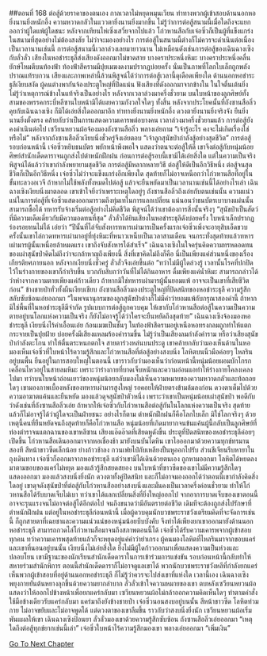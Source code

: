 ##ตอนที่ 168 ต่อสู้ด้วยราคาของตนเอง
กาลเวลาไม่หยุดหมุนเวียน ท่าทางพวกผู้เข้าสอบด้านนอกหอยิ่งนานยิ่งหนักอึ้ง ความหวาดกลัวในแววตายิ่งนานยิ่งมากขึ้น ไม่รู้ว่าการต่อสู้สนามนี้เมื่อใดถึงจะแยกออกว่าผู้ใดแพ้ผู้ใดชนะ หลังจากเทียนไห่เซิ่งเสวี่ยจากไปแล้ว โก่วหานสือกับเจ๋อซิ่วก็เป็นผู้ที่แข็งแกร่งในสนามที่สุดอย่างไม่ต้องสงสัย ไม่ว่าจะมองอย่างไร การต่อสู้ในสนามนี้ต่างก็ไม่ควรจะดำเนินต่อเนื่องเป็นเวลานานเช่นนี้
การต่อสู้สนามนี้เวลาล่วงเลยมายาวนาน ไม่เหมือนดังเช่นการต่อสู้ของเฉินฉางเซิงกับลั่วลั่ว เสียงในหอชำระธุลีส่งเสียงดังออกมาไม่ขาดสาย บางคราประหนึ่งหิมะ บางคราประหนึ่งคลื่นยักษ์โหมตีบนท้องฟ้า ท้องฟ้าสีครามมีปุยเมฆงดงามปรากฏบ่อยครั้ง นั่นเป็นภาพที่โลกใบเล็กถูกพลังปราณแท้รบกวน เสียงและภาพเหล่านี้ล้วนพิสูจน์ได้ว่าการต่อสู้เวลานี้ดุเดือดเพียงใด
ด้านนอกหอชำระธุลีเงียบสงัด ผู้คนต่างพากันจ้องประตูใหญ่ที่ปิดแน่น ฟังเสียงที่ดังออกมาจากข้างใน ในใจตื่นเต้นยิ่ง ไม่รู้ว่าเหตุการณ์ข้างในแท้จริงเป็นอย่างไร หลังจากเวลาล่วงมาครึ่งชั่วยาม บนใบหน้าของลูกศิษย์ทั้งสามของพรรคกระบี่หลีซานใบหน้ามิได้เผยความกังวลใจใดๆ ทั้งสิ้น
หลังจากประโยคนั้นที่ถังซานสือลิ่วคุยกับเฉินฉางเซิง ก็มิได้เอ่ยสิ่งใดออกมาอีก ท่าทางยิ่งนานยิ่งหนักอึ้ง ดวงตายิ่งนานยิ่งจริงจัง ยืนยิ่งนานยิ่งตั้งตรง คล้ายกับว่าเป็นการแสดงความเคารพต่อบางคน
เวลาล่วงมาครึ่งชั่วยามแล้ว การต่อสู้ยังคงดำเนินต่อไป เซวียนหยวนผ้อจ้องมองถังซานสือลิ่ว พลางเอ่ยถาม “เจ้ารู้อะไร คงจะไม่เกิดเรื่องใช่หรือไม่”
หลังจากถังซานสือลิ่วเงียบนิ่งชั่วครู่จึงเอ่ยตอบ “เจ้าลูกสุนัขป่ากำลังสู้อย่างสุดชีวิต”
การต่อสู้รอบก่อนหน้านี้ เจ๋อซิ่วหยิบธนบัตร พยักหน้าพึงพอใจ แสดงว่าตนจะต่อสู้ให้ดี เขาจึงต่อสู้กับหนุ่มน้อยศิษย์สำนักเด็ดดาราจนถูกส่งไปตำหนักฝึกฝน ก่อนการต่อสู้รอบนี้เขามิได้เอ่ยสิ่งใด แต่ในความเป็นจริงพิสูจน์ได้แล้วว่าเขากำลังพยายามสุดชีวิต
การต่อสู้มีหลากหลายวิธี ต่อสู้ให้ดีเป็นอีกวิธีหนึ่ง ต่อสู้จนสุดชีวิตก็เป็นอีกวิธีหนึ่ง
เจ๋อซิ่วไม่ว่าจะแข็งแกร่งอีกเพียงใด สุดท้ายก็ไม่อาจเหนือกว่าโก่วหานสือที่อยู่ในขั้นทะลวงอเวจี ถ้าหากไม่ใช้พลังทั้งหมดไปต่อสู้ แล้วจะยืนหยัดมาเป็นเวลานานเช่นนี้ได้อย่างไรเล่า
เฉินฉางเซิงเงียบนิ่งมาตลอด
เขาเข้าใจยิ่งว่าเพราะเหตุใดอยู่ๆ ถังซานสือลิ่วถึงเอ่ยกับตนเช่นนั้น
ความแน่วแน่ในการต่อสู้ที่เจ๋อซิ่วแสดงออกมารวมถึงทุ่มเทในการแลกเปลี่ยน แน่นอนว่าธนบัตรเบาบางแผ่นนั้นสามารถซื้อได้ ทหารรับจ้างเริ่มต่อสู้อย่างไม่คิดชีวิต พิสูจน์ได้ว่าเขาต้องการสิ่งนั้นจริงๆ
“สุนัขป่าเป็นสัตว์ที่มีความเด็ดเดี่ยวกับมีความอดทนที่สุด”
ลั่วลั่วได้ยินเสียงในหอชำระธุลีดังบ่อยครั้ง ใบหน้าเล็กปรากฏร่องรอยทนไม่ได้ เอ่ยว่า “ปีนั้นที่ไล่จับสังหารทหารเผ่ามารเป็นครั้งแรกเจ๋อซิ่วเพิ่งจะอายุสิบเอ็ดขวบ ครั้งนั้นเขาไล่กวดทหารเผ่ามาอยู่ที่ทุ่งหิมะที่หนาวเหน็บเป็นเวลาสามเดือน จนกระทั่งสุดท้ายแล้วทหารเผ่ามารผู้นั้นเหนื่อยล้าหมดแรง เขาถึงจับสังหารได้สำเร็จ”
เฉินฉางเซิงในใจครุ่นคิดความทรหดอดทนของเผ่าสุนัขป่าคิดไม่ถึงว่าจะกล้าหาญถึงเพียงนี้
สิ่งที่เขาคิดไม่ถึงก็คือ นี่เป็นเพียงแค่ส่วนหนึ่งของเรื่องเกียรติยศภายนอก
หลังจากเงียบนิ่งชั่วครู่ ลั่วลั่วจึงเอ่ยขึ้นต่อ “ทว่าไม่มีผู้ใดล่วงรู้ เวลานั้นโรคที่ปกปิดไว้ในร่างกายของเขาก็กำเริบขึ้น บวกกับสิบกว่าวันที่ไม่ได้กินอาหาร ดื่มเพียงแค่น้ำหิมะ สามารถกล่าวได้ว่าห่างจากความตายเพียงแค่ก้าวเดียว ถ้าหากมิใช่ทหารเผ่ามารผู้นั้นยอมแพ้ อาจจะเป็นเขาที่เสียชีวิตก่อน”
ข้างชายป่าทั่วทั้งผืนเงียบเชียบ
ถังซานสือลิ่วมองประตูใหญ่ที่ปิดสนิทของหอชำระธุลี ความรู้สึกสลับซับซ้อนเอ่ยออกมา “ในพจนานุกรมของลูกสุนัขป่าต่างก็ไม่มีคำว่ายอมแพ้กับกรุณาสองคำนี้ ถ้าหากมิใช่พื้นที่ในหอชำระธุลีมีจำกัด รูปแบบการต่อสู้ถูกควบคุม ให้เขากับโก่วหานสือต่อสู้ในความเป็นความตายอยู่บนโลกแห่งความเป็นจริง ก็ยังไม่อาจรู้ได้ว่าใครจะยืนหยัดถึงสุดท้าย”
เฉินฉางเซิงจ้องมองหอชำระธุลี เงียบนิ่งไร้คำเอื้อนเอ่ย
ก้อนเมฆเป็นชั้นๆ ในท้องฟ้าสีครามอยู่เหนือหอทรงกลมถูกทำให้แตกกระจายเป็นปุยฝ้าย บ่อยครั้งมีเสียงแหลมร้องคำรามขึ้น ไม่รู้ว่าเป็นเสียงลมกำลังคำราม หรือว่าเสียงสุนัขป่ากำลังตะโกน ทำให้ตื่นตระหนกตกใจ
สายตาร่วงหล่นบนประตู เขาคล้ายกลับว่ามองเห็นด้านในหอ มองเห็นเจ๋อซิ่วที่ใบหน้าไร้ความรู้สึกและโก่วหานสือที่ต่อสู้อย่างสงบนิ่ง โลหิตบนนิ้วมือค่อยๆ ไหลรินอยู่บนพื้น
ยืนอยู่ในการสอบใหญ่ในตอนนี้ เขาราวกับว่ามองเห็นว่าก่อนหน้านี้หนุ่มน้อยผอมบักโกรกเคลื่อนไหวอยู่ในสายลมหิมะ เพราะว่าร่างกายที่บาดเจ็บหนักและความอ่อนแอทำให้ร่างกายโคลงเคลงไปมา
ทว่าบนใบหน้าอ่อนเยาว์ของหนุ่มน้อยกลับมองไม่เห็นความหมายของความหวาดกลัวและท้อถอยใดๆ เขามองภาพเบื้องหลังของทหารเผ่ามารสูงใหญ่ รอคอยให้ฝ่ายตรงข้ามล้มลงก่อน ดวงตาเต็มไปด้วยความอาฆาตแค้นและยืนหยัด มองแล้วดุจสุนัขป่าตัวหนึ่ง เพราะว่าเขาเป็นหนุ่มน้อยเผ่าสุนัขป่า
พอดีกับว่าดังเช่นที่ถังซานสือลิ่วเอ่ย ถ้าหากให้เจ๋อซิ่วกับโก่วหานสือต่อสู้กันในโลกแห่งความเป็นจริง สุดท้ายแล้วก็ไม่อาจรู้ได้ว่าผู้ใดจะเป็นฝ่ายชนะ อย่างไรก็ตาม ตำหนักฝึกฝนก็คือโลกใบเล็ก มิใช่โลกจริงๆ ด้วยเหตุนี้คนที่ยืนหยัดจนถึงสุดท้ายก็คือโก่วหานสือ หนุ่มน้อยที่เกิดมายากจนข้นแค้นผู้นี้กลับเป็นลูกศิษย์ที่ท่องตำราจนแตกฉานของเขาหลีซาน
เสียงแอ๊ดอ๊าดที่เสียดหูดังขึ้น ประตูที่ปิดสนิทของหอชำระธุลีค่อยๆ เปิดขึ้น โก่วหานสือเดินออกมาจากหอเชื่องช้า มายังบนบันไดหิน เขาไอออกมาด้วยความทุกข์ทรมานสองที สีหน้าขาวซีดเล็กน้อย ย่างก้าวช้าลง กวนเฟยไป๋กับเหลียงปั้นหูออกไปรับ ส่วนชีเจียนรีบหายาในถุงเดินทาง
เจ๋อซิ่วก็ออกมาจากหอชำระธุลี แต่ว่าเขามิได้เดินด้วยตนเอง ถูกหามออกมา โลหิตได้หยดลงมาตามขอบของแคร่ไม่หยุด มองแล้วรู้สึกสยดสยอง บนใบหน้าที่ขาวซีดของเขาไม่มีความรู้สึกใดๆ แสดงออกมา มองแล้วสงบนิ่งยิ่งนัก ดวงตาทั้งคู่ปิดสนิท และก็ไม่อาจมองออกได้ว่าตอนนี้เขากำลังคิดสิ่งใดอยู่
เขาดุจดังสุนัขป่าที่ต่อสู้กับโก่วหานสืออย่างสงบนิ่งและมั่นคงเป็นเวลาครึ่งค่อนชั่วยาม ทำให้โก่วหานสือได้รับบาดเจ็บไม่เบา ทว่าเขาได้แลกเปลี่ยนสิ่งที่ยิ่งใหญ่ออกไป จากอาการบาดเจ็บของเขาตอนนี้ อาจจะรุนแรงจนไม่อาจต่อสู้ได้อีกต่อไป จนถึงขนาดว่ามีอันตรายต่อชีวิต เดิมทีจะต้องถูกส่งไปรักษาที่ตำหนักฝึกฝน แต่อยู่ในหอชำระธุลีก่อนหน้านี้ เมื่อผู้ควบคุมนักบวชพระราชวังเตรียมคิดที่จะจัดการเช่นนี้ ก็ถูกสายตาที่เฉยชาและความแน่วแน่ของหนุ่มน้อยบีบบังคับ จึงทำได้เพียงยกเขาออกมายังด้านนอกหอชำระธุลี
สามารถกวดไล่โก่วหานสือมาจนถึงสภาพตอนนี้ได้ เจ๋อซิ่วได้รับความเคารพจากผู้เข้าสอบทุกคน ทว่าความเคารพสุดท้ายแล้วก็จะหยุดอยู่แค่คำว่ายำเกรง ผู้คนมองโลหิตที่ไหลรินมาจากขอบแคร่และเขาที่นอนอยู่บนนั้น เงียบนิ่งไม่เอ่ยสิ่งใด ยิ่งไม่มีผู้ใดก้าวออกมาเพื่อแสดงความเป็นห่วงและปลอบโยน เขามีฐานะของนักเรียนสำนักเด็ดดาราในการเข้าร่วมการแข่งขัน รอบก่อนหน้านี้กลับทำให้สหายร่วมสำนักพิการ ตอนนี้สำนักเด็ดดาราก็ไม่อาจดูแลเขาได้ พวกนักบวชพระราชวังหลีที่กำลังยกแคร่ เห็นพวกผู้เข้าสอบที่อยู่ด้านนอกหอชำระธุลี ก็ไม่รู้ว่าควรจะไปส่งเขาที่แห่งใด
เวลานี้เอง เฉินฉางเซิงพยุงกายยันต้นหยางลุกขึ้นด้วยความยากลำบาก
ลั่วลั่วเข้าใจความหมายของเขา ตบหลังเซวียนหยวนผ้อ แสดงว่าให้ออกไปข้างหน้าเพื่อยกแคร่กลับมา เซวียนหยวนผ้อไม่กล้าออกความคิดเห็นใดๆ ทำตามคำสั่ง ใช้มือข้างเดียวรับแคร่กลับมา
แคร่มาถึงยังข้างชายป่า เจ๋อซิ่วนอนสงบอยู่บนนั้น สีหน้าขาวซีด โลหิตท่วมกาย ไม่อาจขยับและไม่อาจพูดได้ แต่ดวงตาของเขาลืมขึ้น ราวกับว่าสงบนิ่งยิ่งนัก
เซวียนหยวนผ้อเริ่มพันแผลให้เขา เฉินฉางเซิงป้อนยา ลั่วลั่วมองเขาด้วยความรู้สึกซับซ้อน ถังซานสือลิ่วเอ่ยออกมา “เหตุใดถึงต่อสู้ทุกข์ยากเช่นนี้เล่า”
เจ๋อซิ่วใบหน้าไร้ความรู้สึกมองเขา พลางเอ่ยออกมา “เพิ่มเงิน”




[Go To Next Chapter]( ./170.md)